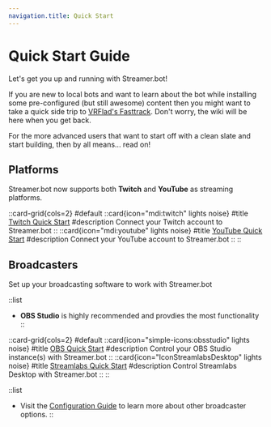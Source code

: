 ```yaml
---
navigation.title: Quick Start
---
```


# Quick Start Guide
Let's get you up and running with Streamer.bot!

If you are new to local bots and want to learn about the bot while installing some pre-configured (but still awesome) content then you might want to take a quick side trip to [VRFlad's Fasttrack](https://vrflad.com/fasttrack). Don't worry, the wiki will be here when you get back.

For the more advanced users that want to start off with a clean slate and start building, then by all means... read on!

## Platforms
Streamer.bot now supports both **Twitch** and **YouTube** as streaming platforms.

::card-grid{cols=2}
#default
  ::card{icon="mdi:twitch" lights noise}
  #title
  [Twitch Quick Start](/get-started/platforms/twitch)
  #description
  Connect your Twitch account to Streamer.bot
  ::
  ::card{icon="mdi:youtube" lights noise}
  #title
  [YouTube Quick Start](/get-started/platforms/youtube)
  #description
  Connect your YouTube account to Streamer.bot
  ::
::

## Broadcasters
Set up your broadcasting software to work with Streamer.bot

::list
- **OBS Studio** is highly recommended and provdies the most functionality
::

::card-grid{cols=2}
#default
  ::card{icon="simple-icons:obsstudio" lights noise}
  #title
  [OBS Quick Start](/get-started/broadcasters/obs-studio)
  #description
  Control your OBS Studio instance(s) with Streamer.bot
  ::
  ::card{icon="IconStreamlabsDesktop" lights noise}
  #title
  [Streamlabs Quick Start](/get-started/broadcasters/streamlabs-desktop)
  #description
  Control Streamlabs Desktop with Streamer.bot
  ::
::

::list
- Visit the [Configuration Guide](/config) to learn more about other broadcaster options.
::